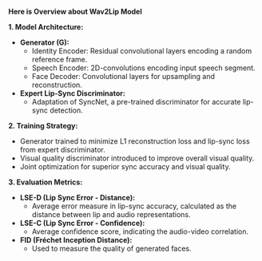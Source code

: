 **Here is Overview about Wav2Lip Model**

**1. Model Architecture:**
   - **Generator (G):**
     - Identity Encoder: Residual convolutional layers encoding a random reference frame.
     - Speech Encoder: 2D-convolutions encoding input speech segment.
     - Face Decoder: Convolutional layers for upsampling and reconstruction.
   - **Expert Lip-Sync Discriminator:**
     - Adaptation of SyncNet, a pre-trained discriminator for accurate lip-sync detection.

**2. Training Strategy:**
   - Generator trained to minimize L1 reconstruction loss and lip-sync loss from expert discriminator.
   - Visual quality discriminator introduced to improve overall visual quality.
   - Joint optimization for superior sync accuracy and visual quality.

**3. Evaluation Metrics:**
   - **LSE-D (Lip Sync Error - Distance):**
     - Average error measure in lip-sync accuracy, calculated as the distance between lip and audio representations.
   - **LSE-C (Lip Sync Error - Confidence):**
     - Average confidence score, indicating the audio-video correlation.
   - **FID (Fréchet Inception Distance):**
     - Used to measure the quality of generated faces.
